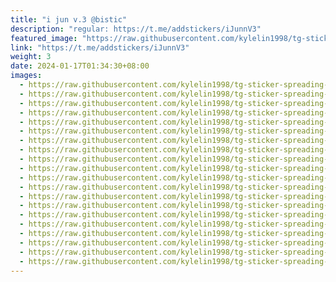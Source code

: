```yaml
---
title: "i jun v.3 @bistic"
description: "regular: https://t.me/addstickers/iJunnV3"
featured_image: "https://raw.githubusercontent.com/kylelin1998/tg-sticker-spreading-worldwide-images/main/img/c5874307-934a-448a-908a-8c67b7de6795.jpg"
link: "https://t.me/addstickers/iJunnV3"
weight: 3
date: 2024-01-17T01:34:30+08:00
images:
  - https://raw.githubusercontent.com/kylelin1998/tg-sticker-spreading-worldwide-images/main/img/c5874307-934a-448a-908a-8c67b7de6795.jpg
  - https://raw.githubusercontent.com/kylelin1998/tg-sticker-spreading-worldwide-images/main/img/06ebce64-5bb4-4ce1-8067-a5d1ccdddc33.jpg
  - https://raw.githubusercontent.com/kylelin1998/tg-sticker-spreading-worldwide-images/main/img/9f961838-0a79-4d68-9334-70f07c55bb9d.jpg
  - https://raw.githubusercontent.com/kylelin1998/tg-sticker-spreading-worldwide-images/main/img/91551150-e027-42cc-a140-37e9e3a13907.jpg
  - https://raw.githubusercontent.com/kylelin1998/tg-sticker-spreading-worldwide-images/main/img/48ddaf15-8bff-438a-b4da-ebe7b2a0b76e.jpg
  - https://raw.githubusercontent.com/kylelin1998/tg-sticker-spreading-worldwide-images/main/img/a56a70c9-f663-41da-a62d-e13599c39d93.jpg
  - https://raw.githubusercontent.com/kylelin1998/tg-sticker-spreading-worldwide-images/main/img/d259fc2b-defe-4698-bbd8-20b852907a4a.jpg
  - https://raw.githubusercontent.com/kylelin1998/tg-sticker-spreading-worldwide-images/main/img/04532989-1d19-4126-85bd-2f4bf8d1dca1.jpg
  - https://raw.githubusercontent.com/kylelin1998/tg-sticker-spreading-worldwide-images/main/img/4d12474a-0a85-4587-8c50-ab7a5dcf407b.jpg
  - https://raw.githubusercontent.com/kylelin1998/tg-sticker-spreading-worldwide-images/main/img/8711518f-2220-4dcf-b4b0-46180469709f.jpg
  - https://raw.githubusercontent.com/kylelin1998/tg-sticker-spreading-worldwide-images/main/img/115f5199-d175-477b-8d1b-211f1ae930ae.jpg
  - https://raw.githubusercontent.com/kylelin1998/tg-sticker-spreading-worldwide-images/main/img/9e43890a-d25c-493c-82d5-05c678b410ce.jpg
  - https://raw.githubusercontent.com/kylelin1998/tg-sticker-spreading-worldwide-images/main/img/555e77ee-07f3-4268-a66c-3697ccc918b6.jpg
  - https://raw.githubusercontent.com/kylelin1998/tg-sticker-spreading-worldwide-images/main/img/a239a308-ad16-42b5-b51f-d00ab030c018.jpg
  - https://raw.githubusercontent.com/kylelin1998/tg-sticker-spreading-worldwide-images/main/img/c50b8ee7-ade5-42bf-ad45-837ce65da206.jpg
  - https://raw.githubusercontent.com/kylelin1998/tg-sticker-spreading-worldwide-images/main/img/b1358831-99df-43c3-92cf-a11971d6e5a1.jpg
  - https://raw.githubusercontent.com/kylelin1998/tg-sticker-spreading-worldwide-images/main/img/6b820189-29b0-4a42-b352-f3a760e39b78.jpg
  - https://raw.githubusercontent.com/kylelin1998/tg-sticker-spreading-worldwide-images/main/img/192d1eb3-a545-4a17-9bdd-2e322153348c.jpg
  - https://raw.githubusercontent.com/kylelin1998/tg-sticker-spreading-worldwide-images/main/img/026b0bfc-52fb-466d-9e2c-8e10ea17850b.jpg
  - https://raw.githubusercontent.com/kylelin1998/tg-sticker-spreading-worldwide-images/main/img/c520ac0f-cf42-4a3c-a288-da1c323d46ee.jpg
---
```

